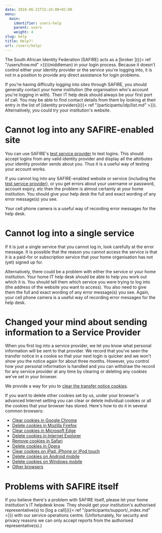 ```yaml
---
date: 2018-06-21T15:24:00+02:00
menu:
  main:
    identifier: users-help
    parent: users
    weight: 4
slug: help
title: Help?!
url: /users/help/
---
```


The South African Identity Federation (SAFIRE) acts as a [broker ]({{< ref "/users/how.md" >}})(middleman) in your login process. Because it doesn't control either your identity provider or the service you're logging into, it is not in a position to provide any direct assistance for login problems.

If you're having difficulty logging into sites through SAFIRE, you should generally contact your home institution (the organisation who's account you're logging in with). Their IT help desk should always be your first port of call. You may be able to find contact details from them by looking at their entry in the list of [identity providers]({{< ref "/participants/idp/list.md" >}}). Alternatively, you could try your institution's website.

# Cannot log into any SAFIRE-enabled site

You can use SAFIRE's [test service provider](https://testsp.safire.ac.za/) to test logins. This should accept logins from any valid identity provider and display all the attributes your identity provider sends about you. Thus it is a useful way of testing your account works.

If you cannot log into any SAFIRE-enabled website or service (including the[ test service provider](https://testsp.safire.ac.za/)), or you get errors about your username or password, account expiry, etc then the problem is almost certainly at your home institution. You should give your help desk the full and exact wording of any error message(s) you see.

Your cell phone camera is a useful way of recording error messages for the help desk.

# Cannot log into a single service

If it is just a single service that you cannot log in, look carefully at the error message. It is possible that the reason you cannot access the service is that it is a paid-for or subscription service that your home organisation has not (yet) signed up for.

Alternatively, there could be a problem with either the service or your home institution. Your home IT help desk should be able to help you work out which it is. You should tell them which service you were trying to log into (the address of the website you want to access). You also need to give them the full and exact wording of any error message(s) you see. Again, your cell phone camera is a useful way of recording error messages for the help desk.

# Changed your mind about sending information to a Service Provider

When you first log into a service provider, we let you know what personal information will be sent to that provider. We record that you've seen the transfer notice in a cookie so that your next login is quicker and we won't show you the notice again for about three months. However, you control how your personal information is handled and you can withdraw the record for any service provider at any time by clearing or deleting any cookies we've set in your browser.

We provide a way for you to [clear the transfer notice cookies](https://iziko.safire.ac.za/module.php/safire/forgetme.php).

If you want to delete other cookies set by us, under your browser's advanced Internet setting you can clear or delete individual cookies or all the cookies that your browser has stored. Here's how to do it in several common browsers:

 * [Clear cookies in Google Chrome](https://support.google.com/chrome/answer/95647?hl=en-GB)
 * [Delete cookies in Mozilla Firefox](https://support.mozilla.org/en-US/kb/delete-cookies-remove-info-websites-stored)
 * [Clear cookies in Microsoft Edge](https://privacy.microsoft.com/en-us/windows-10-microsoft-edge-and-privacy)
 * [Delete cookies in Internet Explorer](https://support.microsoft.com/en-za/help/17442/windows-internet-explorer-delete-manage-cookies)
 * [Remove cookies in Safari](https://support.apple.com/kb/PH5049?locale=en_ZA)
 * [Delete cookies in Opera](http://help.opera.com/Mac/11.60/en/cookies.html)
 * [Clear cookies on iPad, iPhone or iPod touch](https://support.apple.com/en-gb/HT201265)
 * [Delete cookies on Android mobile](https://hubpages.com/technology/How-to-delete-internet-cookies-on-your-Droid-or-any-Android-device)
 * [Delete cookies on Windows mobile](https://kb.wisc.edu/page.php?id=24078)
 * [Other browsers](https://www.google.co.za/search?q=How+do+I+clear+cookies+for+a+specific+site%3F)

# Problems with SAFIRE itself

If you believe there's a problem with SAFIRE itself, please let your home institution's IT helpdesk know. They should get your institution's authorised representative(s) to [log a call]({{< ref "/participants/support/_index.md" >}}) with our service operations centre. (Unfortunately, for security and privacy reasons we can only accept reports from the authorised representative(s).)
